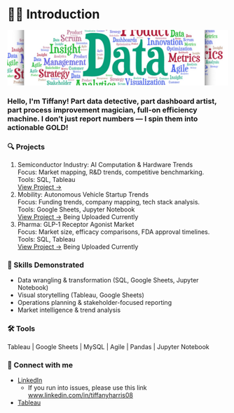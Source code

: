 # 👋🏽 Introduction 

![Data Flyer](DataFlyer.jpeg)

### Hello, I'm Tiffany! Part data detective, part dashboard artist, part process improvement magician, full-on efficiency machine. I don’t just report numbers — I spin them into actionable **GOLD!**

  

### 🔍 Projects 

1. Semiconductor Industry: AI Computation & Hardware Trends       
Focus: Market mapping, R&D trends, competitive benchmarking.  
Tools: SQL, Tableau  
[View Project →](./semiconductor-ai-computing/README.md)  
2. Mobility: Autonomous Vehicle Startup Trends   
Focus: Funding trends, company mapping, tech stack analysis.  
Tools: Google Sheets, Jupyter Notebook   
[View Project →](./mobility-autonomous-vehicles/README.md)  Being Uploaded Currently
3. Pharma: GLP-1 Receptor Agonist Market   
Focus: Market size, efficacy comparisons, FDA approval timelines.  
Tools: SQL, Tableau  
[View Project →](./pharma-glp1-analysis/README.md)   Being Uploaded Currently



### 🧠 Skills Demonstrated 
- Data wrangling & transformation (SQL, Google Sheets, Jupyter Notebook)
- Visual storytelling (Tableau, Google Sheets)
- Operations planning & stakeholder-focused reporting
- Market intelligence & trend analysis



### 🛠️ Tools
Tableau | Google Sheets | MySQL | Agile | Pandas | Jupyter Notebook 



### 📱 Connect with me
- [LinkedIn](www.linkedin.com/in/tiffanyharris08)
  - If you run into issues, please use this link www.linkedin.com/in/tiffanyharris08
- [Tableau](https://public.tableau.com/app/profile/tiffany.harris8591/vizzes)

